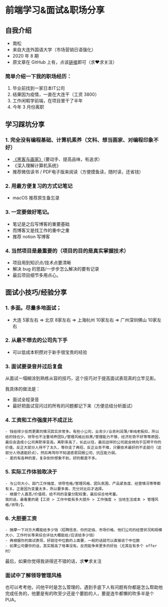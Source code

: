 # 前端学习&面试&职场分享

## 自我介绍

- 南松
- 来自大连外国语大学（市场营销日语强化）
- 2020 年 8 期
- 原文章在 GitHub 上有，点该[链接]()即可（求❤️求关注）

### 简单介绍一下我的职场经历：

1. 毕业前找到一家日本IT公司
2. 结果因为疫情，一直在大连干（工资 3800）
3. 工作闲暇学前端，在项目里干了半年
4. 今年 3 月份离职

## 学习踩坑分享

### 1. 完全没有编程基础、计算机素养（文科、想当画家、对编程印象不好）
   - [《黑客与画家》](https://book.douban.com/subject/6021440/)（要动手、提高品味，有追求）
   - 《深入理解计算机系统》
   - 推荐微信读书 / PDF电子版来阅读（方便摸鱼读，随时读，还省钱）

### 2. **用最方便复习的方式记笔记**

   - macOS 推荐原生备忘录

### 3. 一定要做好笔记。

   - 笔记是之后写博客的重要基础
   - 而博客又是找工作的重中之重
   - 推荐 notion 写博客

### 4. 当然项目是最重要的（项目的目的是真实掌握技术）
   - 项目用到知识点/技术点要清晰
   - 解决 bug 的思路/一步步怎么解决的要有记录
   - 最后项目细节多用点心。

## 面试小技巧/经验分享

### 1. 多面。尽量多地面试；

   - 大连 5家左右 => 北京 8家左右 => 上海杭州 10家左右 => 广州深圳佛山 10家左右

### 2. 从最不想去的公司先下手

   - 可以低成本积攒对于新手很宝贵的经验

### 3. 面试要录音并过后复盘

   从面试一塌糊涂到熟练从容的技巧，这个技巧对于提高面试表现真的立竿见影。

   我具体的做法是：

   - 面试全程录音
   - 最好把面试官问过的所有的问题都记下来（方便总结分析面试）

### 4. 工资和工作强度并不成正比

    - 钱给得少反而更累的情况其实非常多。有些小公司，业务少/业务利润薄/单纯老板扣，所以给的钱也少。领导也不注重培养团队/管理风格比较黑/管理能力不够、经济形势不好等等原因，最后会造成小公司离职率变高。离职率高了，长此以往，最后这样的公司就会倾向于压榨干你的价值，反正大部分人待不了太久，等你走了再招，反正业务不难，只要技术最好的不走就行（这部分人待遇能好点），然后再骂你不知道感恩回报公司、抗压能力弱。
    - 差的有各种的差，复杂到你想象不到，好的都差不多。

### 5. 实际工作体验取决于

    - 与公司大小、部门工作强度、领导性格/管理风格、团队氛围、产品紧急度、经营情况等等都有关。正是因为变量太多，所以要多面，充分对比后才选择。
    - 根据个人喜恶/价值观，给不同的变量分配权重，最后综合地考量。
    我的话，最看重的是【工资 > 工作中能有多大提升 > 工作强度 > 当地生活成本 > 管理风格/领导/】。

### 6. 大胆要工资

    - 揣摩一下对方大概能给多少钱（招聘信息、你的定级、市场价格、他们公司的经营状况和规模大小、工作时长等来综合评估大概能给/应该给多少钱）
    - 再根据你的面试表现，好就往中位数的上面要，一般的话就可以直接说个中位数
    - 如果公司要你的话，其实报高了啥事没有。反而能争来更多的好处（尤其在有多个 offer 时）

最后，如果你觉得我讲得还不错的话，求❤️求关注

#### 

### 面试中了解领导管理风格

也可以考考他，问他平时是怎么管理的，遇到手底下人有问题有你都是怎么帮助他完成任务的，他要是有的吹至少还是个要脸的人，要是连牛都懒的吹多半是个PUA。